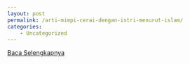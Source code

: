 ```yaml
---
layout: post
permalink: /arti-mimpi-cerai-dengan-istri-menurut-islam/
categories:
    - Uncategorized
---
```


[Baca Selengkapnya](/09)